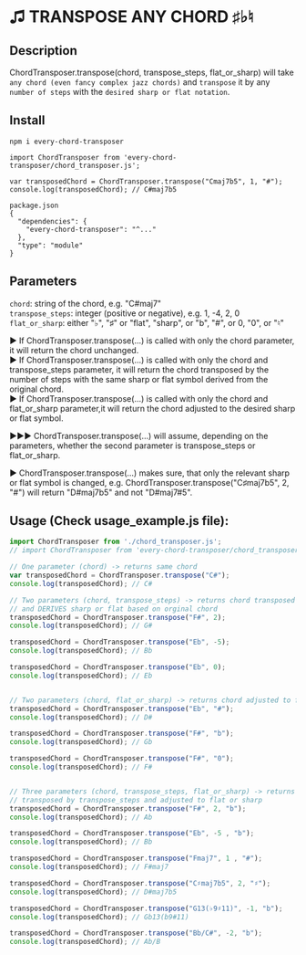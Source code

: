 <h1>♫ TRANSPOSE ANY CHORD ♯♭♮</h1>

##  Description

ChordTransposer.transpose(chord, transpose_steps, flat_or_sharp) will take `any chord (even fancy complex jazz chords)` and `transpose` it by any `number of steps` with the `desired sharp or flat notation`.

## Install
```
npm i every-chord-transposer

```
```
import ChordTransposer from 'every-chord-transposer/chord_transposer.js';

var transposedChord = ChordTransposer.transpose("Cmaj7b5", 1, "#");
console.log(transposedChord); // C#maj7b5
```
```
package.json
{
  "dependencies": {
    "every-chord-transposer": "^..."
  },
  "type": "module"
}
```

## Parameters

`chord`: string of the chord, e.g. "C#maj7" <br>
`transpose_steps`: integer (positive or negative), e.g. 1, -4, 2, 0 <br>
`flat_or_sharp`: either "♭", "♯" or "flat", "sharp", or "b", "#", or 0, "0", or "♮" <br>

► If ChordTransposer.transpose(...) is called with only the chord parameter, it will return the chord unchanged. <br>
► If ChordTransposer.transpose(...) is called with only the chord and transpose_steps parameter, it will return the chord transposed by the number of steps with the same sharp or flat symbol derived from the original chord. <br>
► If ChordTransposer.transpose(...) is called with only the chord and flat_or_sharp parameter,it will return the chord adjusted to the desired sharp or flat symbol. <br>

►►► ChordTransposer.transpose(...) will assume, depending on the parameters, whether the second parameter is transpose_steps or flat_or_sharp. <br>

► ChordTransposer.transpose(...) makes sure, that only the relevant sharp or flat symbol is changed,
e.g. ChordTransposer.transpose("C♯maj7b5", 2, "#") will return "D#maj7b5" and not "D#maj7#5".

##  Usage (Check usage_example.js file):
```javascript
import ChordTransposer from './chord_transposer.js'; 
// import ChordTransposer from 'every-chord-transposer/chord_transposer.js'; // if installed via npm i every-chord-transposer

// One parameter (chord) -> returns same chord
var transposedChord = ChordTransposer.transpose("C#");
console.log(transposedChord); // C#

// Two parameters (chord, transpose_steps) -> returns chord transposed by transpose_steps 
// and DERIVES sharp or flat based on orginal chord
transposedChord = ChordTransposer.transpose("F#", 2);
console.log(transposedChord); // G#

transposedChord = ChordTransposer.transpose("Eb", -5);
console.log(transposedChord); // Bb

transposedChord = ChordTransposer.transpose("Eb", 0);
console.log(transposedChord); // Eb


// Two parameters (chord, flat_or_sharp) -> returns chord adjusted to flat or sharp
transposedChord = ChordTransposer.transpose("Eb", "#");
console.log(transposedChord); // D#

transposedChord = ChordTransposer.transpose("F#", "b");
console.log(transposedChord); // Gb

transposedChord = ChordTransposer.transpose("F#", "0");
console.log(transposedChord); // F#


// Three parameters (chord, transpose_steps, flat_or_sharp) -> returns chord 
// transposed by transpose_steps and adjusted to flat or sharp
transposedChord = ChordTransposer.transpose("F#", 2, "b");
console.log(transposedChord); // Ab

transposedChord = ChordTransposer.transpose("Eb", -5 , "b");
console.log(transposedChord); // Bb

transposedChord = ChordTransposer.transpose("Fmaj7", 1 , "#");
console.log(transposedChord); // F#maj7

transposedChord = ChordTransposer.transpose("C♯maj7b5", 2, "♯");
console.log(transposedChord); // D#maj7b5

transposedChord = ChordTransposer.transpose("G13(♭9♯11)", -1, "b");
console.log(transposedChord); // Gb13(b9#11)

transposedChord = ChordTransposer.transpose("Bb/C#", -2, "b");
console.log(transposedChord); // Ab/B
```